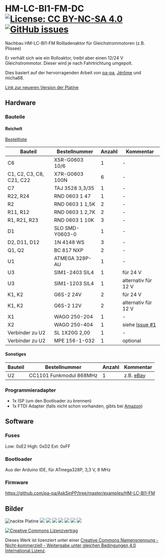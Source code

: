 # HM-LC-Bl1-FM-DC     [![License: CC BY-NC-SA 4.0](https://img.shields.io/badge/License-CC%20BY--NC--SA%204.0-lightgrey.svg)](https://creativecommons.org/licenses/by-nc-sa/4.0/)     [![GitHub issues](https://img.shields.io/github/issues/stan23/HM-LC-Bl1-FM-DC.svg)](https://github.com/stan23/HM-LC-Bl1-FM-DC/issues)
Nachbau HM-LC-Bl1-FM Rollladenaktor für Gleichstrommotoren (z.B. Plissee)

Er verhält sich wie ein Rolloaktor, treibt aber einen 12/24 V Gleichstrommotor. Dieser wird je nach Fahrtrichtung umgepolt.

Dies basiert auf der hervorragenden Arbeit von [pa-pa](https://github.com/pa-pa/AskSinPP),  [Jérôme](https://github.com/jp112sdl/Beispiel_AskSinPP) und micha68.

[Link zur neueren Version der Platine](https://github.com/stan23/myPCBs/tree/master/HM-LC-Bl1-FM-DC)

## Hardware

### Bauteile

#### Reichelt

[Bestellliste](https://www.reichelt.de/my/1495010)

Bauteil                  | Bestellnummer   | Anzahl | Kommentar
------------------------ | --------------- | ------ | ---------
C6                       | X5R-G0603 10/6  |   1    | -
C1, C2, C3, C8, C21, C22 | X7R-G0603 100N  |   6    | -
C7                       | TAJ 3528 3,3/35 |   1    |  -
R22, R24                 | RND 0603 1 47   |   1    | -
R2                       | RND 0603 1 1,5K |   2    | -
R11, R12                 | RND 0603 1 2,7K |   2    | -
R1, R21, R23             | RND 0603 1 10K  |   3    | -
D1                       | SLO SMD-Y0603-0 |   1    | -
D2, D11, D12             | 1N 4148 WS      |   3    | -
Q1, Q2                   | BC 817 NXP      |   2    | -
U1                       | ATMEGA 328P-AU  |   1    | -
U3                       | SIM1-2403 SIL4  |   1    | für 24 V
U3                       | SIM1-1203 SIL4  |   1    | alternativ für 12 V
K1, K2                   | G6S-2 24V       |   2    | für 24 V
K1, K2                   | G6S-2 12V       |   2    | alternativ für 12 V
X1                       | WAGO 250-204    |   1    | -
X2                       | WAGO 250-404    |   1    | siehe [Issue #1](https://github.com/stan23/HM-LC-Bl1-FM-DC/issues/1)
Verbinder zu U2          | SL 1X20G 2,00   |   1    | -
Verbinder zu U2          | MPE 156-1-032   |   1    | optional

 
#### Sonstiges

Bauteil | Bestellnummer            | Anzahl | Kommentar
------- | ------------------------ | ------ | ---------
U2      | CC1101 Funkmodul 868MHz  |   1    | z.B. [eBay](https://www.ebay.de/itm/272455136087)


### Programmieradapter
- 1x ISP (um den Bootloader zu brennen)
- 1x FTDI Adapter (falls nicht schon vorhanden, gibts bei [Amazon](https://www.amazon.de/FT232RL-FTDI-USB-auf-TTL-Serienadapter-Arduino/dp/B00HSXDGOE))


## Software

### Fuses

Low:  0xE2
High: 0xD2
Ext:  0xFF

### Bootloader

Aus der Arduino IDE, für ATmega328P, 3,3 V, 8 MHz


### Firmware

https://github.com/pa-pa/AskSinPP/tree/master/examples/HM-LC-Bl1-FM


## Bilder

![nackte Platine](https://github.com/stan23/HM-LC-Bl1-FM-DC/blob/master/Bilder/IMG_20180723_180027.jpg)
![](https://github.com/stan23/HM-LC-Bl1-FM-DC/blob/master/Bilder/IMG_20180727_170213%20(2).jpg)
![](https://github.com/stan23/HM-LC-Bl1-FM-DC/blob/master/Bilder/IMG_20180727_170251%20(2).jpg)
![](https://github.com/stan23/HM-LC-Bl1-FM-DC/blob/master/Bilder/IMG_20180727_170315%20(2).jpg)
![](https://github.com/stan23/HM-LC-Bl1-FM-DC/blob/master/Bilder/IMG_20180727_170405%20(2).jpg)
![](https://github.com/stan23/HM-LC-Bl1-FM-DC/blob/master/Bilder/IMG_20180727_170424%20(2).jpg)
![](https://github.com/stan23/HM-LC-Bl1-FM-DC/blob/master/Bilder/IMG_20180727_170841.jpg)
![](https://github.com/stan23/HM-LC-Bl1-FM-DC/blob/master/Bilder/IMG_20180727_170928.jpg)



[![Creative Commons Lizenzvertrag](https://i.creativecommons.org/l/by-nc-sa/4.0/88x31.png)](http://creativecommons.org/licenses/by-nc-sa/4.0/)

Dieses Werk ist lizenziert unter einer [Creative Commons Namensnennung - Nicht-kommerziell - Weitergabe unter gleichen Bedingungen 4.0 International Lizenz](http://creativecommons.org/licenses/by-nc-sa/4.0/).

